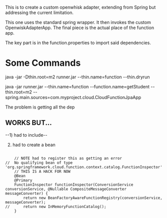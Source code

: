 This is to create a custom openwhisk adapter, extending from Spring but addressing the current limitation.

This one uses the standard spring wrapper.  It then invokes the custom OpenwiskAdapterApp.  The final piece is the actual place of the function app.

The key part is in the function.properties to import said dependencies.

Some Commands
===============================

java -jar -Dthin.root=m2 runner.jar --thin.name=function --thin.dryrun

java -jar runner.jar --thin.name=function --function.name=getStudent --thin.root=m2 --spring.main.sources=com.myproject.cloud.CloudFunctionJpaApp


The problem is getting all the dep


## WORKS BUT...

--1) had to include-- 

2) had to create a bean

```

    // NOTE had to register this as getting an error
//	No qualifying bean of type 'org.springframework.cloud.function.context.catalog.FunctionInspector'
    // THIS IS A HACK FOR NOW
    @Bean
    @Primary
    FunctionInspector functionInspector(ConversionService conversionService, @Nullable CompositeMessageConverter messageConverter) {
        return new BeanFactoryAwareFunctionRegistry(conversionService, messageConverter);
//		return new InMemoryFunctionCatalog();
    }
```